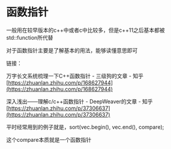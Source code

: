 # 函数指针

一般用在较早版本的c++中或者c中比较多，但是c++11之后基本都被std::function所代替

对于函数指针主要是了解基本的用法，能够读懂意思即可

链接：

万字长文系统梳理一下C++函数指针 - 三级狗的文章 - 知乎 [https://zhuanlan.zhihu.com/p/168627944](https://zhuanlan.zhihu.com/p/168627944)

深入浅出——理解c/c++函数指针 - DeepWeaver的文章 - 知乎 [https://zhuanlan.zhihu.com/p/37306637](https://zhuanlan.zhihu.com/p/37306637)



平时经常用到的例子就是，sort\(vec.begin\(\), vec.end\(\), compare\);

这个compare本质就是一个函数指针



